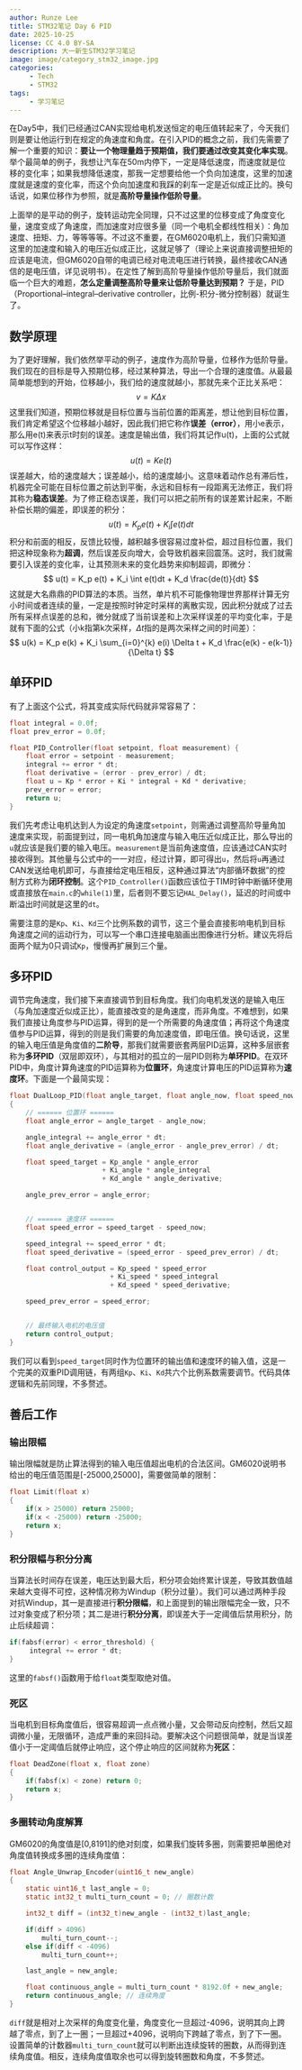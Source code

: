 ```yaml
---
author: Runze Lee
title: STM32笔记 Day 6 PID
date: 2025-10-25
license: CC 4.0 BY-SA
description: 大一新生STM32学习笔记
image: image/category_stm32_image.jpg
categories: 
     - Tech
     - STM32
tags:
     - 学习笔记
---
```


在Day5中，我们已经通过CAN实现给电机发送恒定的电压值转起来了，今天我们则是要让他运行到在规定的角速度和角度。在引入PID的概念之前，我们先需要了解一个重要的知识：**要让一个物理量趋于预期值，我们要通过改变其变化率实现**。举个最简单的例子，我想让汽车在50m内停下，一定是降低速度，而速度就是位移的变化率；如果我想降低速度，那我一定想要给他一个负向加速度，这里的加速度就是速度的变化率，而这个负向加速度和我踩的刹车一定是近似成正比的。换句话说，如果位移作为参照，就是**高阶导量操作低阶导量**。

上面举的是平动的例子，旋转运动完全同理，只不过这里的位移变成了角度变化量，速度变成了角速度，而加速度对应很多量（同一个电机全都线性相关）：角加速度、扭矩、力，等等等等。不过这不重要，在GM6020电机上，我们只需知道这里的加速度和输入的电压近似成正比，这就足够了（理论上来说直接调整扭矩的应该是电流，但GM6020自带的电调已经对电流电压进行转换，最终接收CAN通信的是电压值，详见说明书）。在定性了解到高阶导量操作低阶导量后，我们就面临一个巨大的难题，**怎么定量调整高阶导量来让低阶导量达到预期？** 于是，PID（Proportional–integral–derivative controller，比例-积分-微分控制器）就诞生了。

## 数学原理

为了更好理解，我们依然举平动的例子，速度作为高阶导量，位移作为低阶导量。我们现在的目标是导入预期位移，经过某种算法，导出一个合理的速度值。从最最简单能想到的开始，位移越小，我们给的速度就越小，那就先来个正比关系吧：
$$
v = K\Delta x
$$
这里我们知道，预期位移就是目标位置与当前位置的距离差，想让他到目标位置，我们肯定希望这个位移越小越好，因此我们把它称作**误差（error）**，用小e表示，那么用e(t)来表示t时刻的误差。速度是输出值，我们将其记作u(t)，上面的公式就可以写作这样：
$$
u(t) = Ke(t)
$$
误差越大，给的速度越大；误差越小，给的速度越小。这意味着动作总有滞后性，机器完全可能在目标位置之前达到平衡，永远和目标有一段距离无法修正，我们将其称为**稳态误差**。为了修正稳态误差，我们可以把之前所有的误差累计起来，不断补偿长期的偏差，即误差的积分：
$$
u(t) = K_p e(t) + K_i \int e(t)dt
$$
积分和前面的相反，反馈比较慢，越积越多很容易过度补偿，超过目标位置，我们把这种现象称为**超调**，然后误差反向增大，会导致机器来回震荡。这时，我们就需要引入误差的变化率，让其预测未来的变化趋势来抑制超调，即微分：
$$
u(t) = K_p e(t) + K_i \int e(t)dt + K_d \frac{de(t)}{dt}
$$
这就是大名鼎鼎的PID算法的本质。当然，单片机不可能像物理世界那样计算无穷小时间或者连续的量，一定是按照时钟定时采样的离散实现，因此积分就成了过去所有采样点误差的总和，微分就成了当前误差和上次采样误差的平均变化率，于是就有下面的公式（小k指第k次采样，$\Delta t$指的是两次采样之间的时间差）：
$$
u(k) = K_p e(k) + K_i \sum_{i=0}^{k} e(i) \Delta t + K_d \frac{e(k) - e(k-1)}{\Delta t}
$$

## 单环PID

有了上面这个公式，将其变成实际代码就非常容易了：
```c
float integral = 0.0f;
float prev_error = 0.0f;

float PID_Controller(float setpoint, float measurement) {
    float error = setpoint - measurement;
    integral += error * dt;
    float derivative = (error - prev_error) / dt;
    float u = Kp * error + Ki * integral + Kd * derivative;
    prev_error = error;
    return u;
}
```
我们先考虑让电机达到人为设定的角速度`setpoint`，则需通过调整高阶导量角加速度来实现，前面提到过，同一电机角加速度与输入电压近似成正比，那么导出的`u`就应该是我们要的输入电压。`measurement`是当前角速度值，应该通过CAN实时接收得到。其他量与公式中的一一对应，经过计算，即可得出`u`，然后将`u`再通过CAN发送给电机即可，与直接给定电压相反，这种通过算法“内部循环数据”的控制方式称为**闭环控制**。这个`PID_Controller()`函数应该位于TIM时钟中断循环使用或直接放在`main.c`的`while(1)`里，后者则不要忘记`HAL_Delay()`，延迟的时间或中断溢出时间就是这里的`dt`。

需要注意的是`Kp`、`Ki`、`Kd`三个比例系数的调节，这三个量会直接影响电机到目标角速度之间的运动行为，可以写一个串口连接电脑画出图像进行分析。建议先将后面两个赋为0只调试`Kp`，慢慢再扩展到三个量。

## 多环PID

调节完角速度，我们接下来直接调节到目标角度。我们向电机发送的是输入电压（与角加速度近似成正比），能直接改变的是角速度，而非角度。不难想到，如果我们直接让角度参与PID运算，得到的是一个所需要的角速度值；再将这个角速度值参与PID运算，得到的则是我们需要的角加速度值，即电压值。换句话说，这里的输入电压值是角度值的**二阶导**，那我们就需要嵌套两层PID运算，这种多层嵌套称为**多环PID**（双层即双环），与其相对的孤立的一层PID则称为**单环PID**。在双环PID中，角度计算角速度的PID运算称为**位置环**，角速度计算电压的PID运算称为**速度环**。下面是一个最简实现：
```c
float DualLoop_PID(float angle_target, float angle_now, float speed_now) 
{
    // ====== 位置环 ======
    float angle_error = angle_target - angle_now;

    angle_integral += angle_error * dt;
    float angle_derivative = (angle_error - angle_prev_error) / dt;

    float speed_target = Kp_angle * angle_error
                       + Ki_angle * angle_integral
                       + Kd_angle * angle_derivative;

    angle_prev_error = angle_error;


    // ====== 速度环 ======
    float speed_error = speed_target - speed_now;

    speed_integral += speed_error * dt;
    float speed_derivative = (speed_error - speed_prev_error) / dt;

    float control_output = Kp_speed * speed_error
                         + Ki_speed * speed_integral
                         + Kd_speed * speed_derivative;

    speed_prev_error = speed_error;


    // 最终输入电机的电压值
    return control_output;
}
```
我们可以看到`speed_target`同时作为位置环的输出值和速度环的输入值，这是一个完美的双重PID调用链，有两组`Kp`、`Ki`、`Kd`共六个比例系数需要调节。代码具体逻辑和先前同理，不多赘述。

## 善后工作

### 输出限幅

输出限幅就是防止算法得到的输入电压值超出电机的合法区间。GM6020说明书给出的电压值范围是[-25000,25000]，需要做简单的限制：
```c
float Limit(float x)
{
    if(x > 25000) return 25000;
    if(x < -25000) return -25000;
    return x;
}
```

### 积分限幅与积分分离

当算法长时间存在误差，电压达到最大后，积分项会始终累计误差，导致其数值越来越大变得不可控，这种情况称为Windup（积分过量）。我们可以通过两种手段对抗Windup，其一是直接进行**积分限幅**，和上面提到的输出限幅完全一致，只不过对象变成了积分项；其二是进行**积分分离**，即误差大于一定阈值后禁用积分，防止后续超调：
```c
if(fabsf(error) < error_threshold) {
     integral += error * dt;
}
```
这里的`fabsf()`函数用于给`float`类型取绝对值。
### 死区

当电机到目标角度值后，很容易超调一点点微小量，又会带动反向控制，然后又超调微小量，无限循环，造成严重的来回抖动。要解决这个问题很简单，就是当误差值小于一定阈值后就停止响应，这个停止响应的区间就称为**死区**：
```c
float DeadZone(float x, float zone)
{
    if(fabsf(x) < zone) return 0;
    return x;
}
```
### 多圈转动角度解算
GM6020的角度值是[0,8191]的绝对刻度，如果我们旋转多圈，则需要把单圈绝对角度值转换成多圈的连续角度值：
```c
float Angle_Unwrap_Encoder(uint16_t new_angle)
{
    static uint16_t last_angle = 0;
    static int32_t multi_turn_count = 0; // 圈数计数

    int32_t diff = (int32_t)new_angle - (int32_t)last_angle;

    if(diff > 4096)
        multi_turn_count--;
    else if(diff < -4096)
        multi_turn_count++;

    last_angle = new_angle;

    float continuous_angle = multi_turn_count * 8192.0f + new_angle;
    return continuous_angle; // 连续角度
}
```
`diff`就是相对上次采样的角度变化量，角度变化一旦超过-4096，说明其向上跨越了零点，到了上一圈；一旦超过+4096，说明向下跨越了零点，到了下一圈。设置简单的计数器`multi_turn_count`就可以判断出连续旋转的圈数，从而得到连续角度值。相反，连续角度值取余也可以得到旋转圈数和角度，不多赘述。